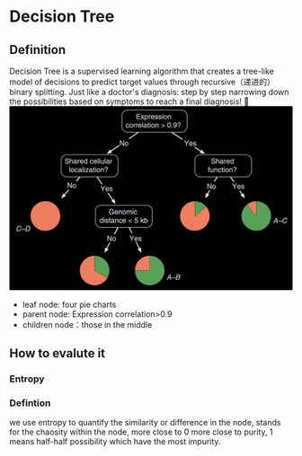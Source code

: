 # Decision Tree

## Definition 
Decision Tree is a supervised learning algorithm that creates a tree-like model of decisions to predict target values through recursive（递进的） binary splitting. 
Just like a doctor's diagnosis: step by step narrowing down the possibilities based on symptoms to reach a final diagnosis! 🌳
![](https://github.com/jaywang-cpu/Learnng-all-the-model-by-yourself/blob/main/figure/Algorithms/Structure%20of%20decision%20tree.png)
* leaf node: four pie charts
* parent node: Expression correlation>0.9
* children node：those in the middle

## How to evalute it 
### Entropy
### Defintion
we use entropy to quantify the similarity or difference in the node, stands for the chaosity within the node, more close to 0 more close to purity, 1 means half-half possibility which have the most impurity.
